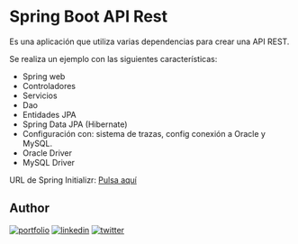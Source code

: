 
# Spring Boot API Rest

Es una aplicación que utiliza varias dependencias para crear una API REST.

Se realiza un ejemplo con las siguientes características:

- Spring web
- Controladores
- Servicios
- Dao
- Entidades JPA
- Spring Data JPA (Hibernate)
- Configuración con: sistema de trazas, config conexión a Oracle y MySQL.
- Oracle Driver
- MySQL Driver


URL de Spring Initializr: [Pulsa aquí](https://start.spring.io/#!type=maven-project&language=java&platformVersion=3.1.0-SNAPSHOT&packaging=war&jvmVersion=17&groupId=com.ejie&artifactId=hiztegiak&name=hiztegiak&description=EJIE%20Hiztegial%20Spring%20Boot%20App&packageName=com.ejie.hiztegiak&dependencies=web,oracle,data-jpa,mysql)


## Author

[![portfolio](https://img.shields.io/badge/my_portfolio-000?style=for-the-badge&logo=ko-fi&logoColor=white)](https://adrianpisabarro.com/)
[![linkedin](https://img.shields.io/badge/linkedin-0A66C2?style=for-the-badge&logo=linkedin&logoColor=white)](https://www.linkedin.com/in/adrian-pisabarro/)
[![twitter](https://img.shields.io/badge/twitter-1DA1F2?style=for-the-badge&logo=twitter&logoColor=white)](https://twitter.com/adriantxupisi)

